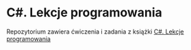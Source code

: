 ﻿# C#. Lekcje programowania

Repozytorium zawiera ćwiczenia i zadania z książki [C#. Lekcje programowania](https://helion.pl/ksiazki/c-lekcje-programowania-praktyczna-nauka-programowania-dla-platform-net-i-net-core-jacek-matulewski,c6ntel.htm)